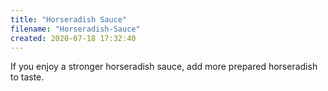 ```yaml
---
title: "Horseradish Sauce"
filename: "Horseradish-Sauce"
created: 2020-07-18 17:32:40
---
```

If you enjoy a stronger horseradish sauce, add more prepared horseradish to taste.
